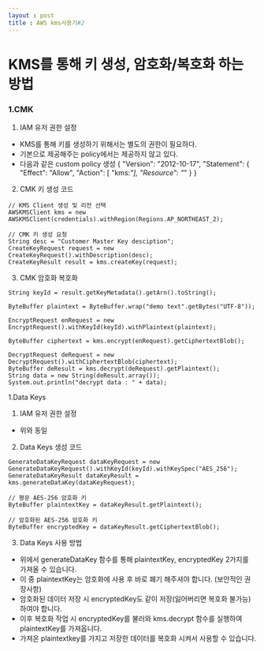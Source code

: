 ```yaml
---
layout : post
title : AWS kms사용기#2
---
```


# KMS를 통해 키 생성, 암호화/복호화 하는 방법

### 1.CMK
  1) IAM 유저 권한 설정
   - KMS를 통해 키를 생성하기 위해서는 별도의 권한이 필요하다.
   - 기본으로 제공해주는 policy에서는 제공하지 않고 있다.
   - 다음과 같은 custom policy 생성
{ "Version": "2012-10-17", "Statement": { "Effect": "Allow", "Action": [ "kms:*"], "Resource": "*" } }

  2) CMK 키 생성 코드
  ~~~
  // KMS Client 생성 및 리전 선택
  AWSKMSClient kms = new AWSKMSClient(credentials).withRegion(Regions.AP_NORTHEAST_2);

  // CMK 키 생성 요청   
  String desc = "Customer Master Key desciption";     
  CreateKeyRequest request = new CreateKeyRequest().withDescription(desc);
  CreateKeyResult result = kms.createKey(request);
  ~~~
  
  3) CMK 암호화 복호화
  ~~~
  String keyId = result.getKeyMetadata().getArn().toString();

  ByteBuffer plaintext = ByteBuffer.wrap("demo text".getBytes("UTF-8"));

  EncryptRequest enRequest = new EncryptRequest().withKeyId(keyId).withPlaintext(plaintext);

  ByteBuffer ciphertext = kms.encrypt(enRequest).getCiphertextBlob();

  DecryptRequest deRequest = new DecryptRequest().withCiphertextBlob(ciphertext);
  ByteBuffer deResult = kms.decrypt(deRequest).getPlaintext();
  String data = new String(deResult.array());
  System.out.println("decrypt data : " + data);
  ~~~
  
  1.Data Keys
  1) IAM 유저 권한 설정
   - 위와 동일

  2) Data Keys 생성 코드
  ~~~
  GenerateDataKeyRequest dataKeyRequest = new GenerateDataKeyRequest().withKeyId(keyId).withKeySpec("AES_256");
  GenerateDataKeyResult dataKeyResult = kms.generateDataKey(dataKeyRequest);

  // 평문 AES-256 암호화 키
  ByteBuffer plaintextKey = dataKeyResult.getPlaintext();

  // 암호화된 AES-256 암호화 키
  ByteBuffer encryptedKey = dataKeyResult.getCiphertextBlob();
  ~~~
  
  3) Data Keys 사용 방법
  - 위에서 generateDataKey 함수를 통해 plaintextKey, encryptedKey 2가지를 가져올 수 있습니다.
  - 이 중 plaintextKey는 암호화에 사용 후 바로 폐기 해주셔야 합니다. (보안적인 권장사항)
  - 암호화된 데이터 저장 시 encryptedKey도 같이 저장(잃어버리면 복호화 불가능)하여야 합니다.
  - 이후 복호화 작업 시 encryptedKey를 불러와 kms.decrypt 함수를 실행하여 plaintextKey를 가져옵니다.
  - 가져온 plaintextkey를 가지고 저장한 데이터를 복호화 시켜서 사용할 수 있습니다.
